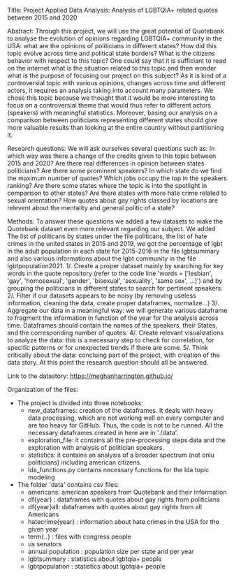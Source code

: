 Title: Project Applied Data Analysis: Analysis of LGBTQIA+ related quotes between 2015 and 2020

Abstract: Through this project, we will use the great potential of Quotebank to analyse the evolution of opinions regarding LGBTQIA+ community in the USA: what are the opinions of politicians in different states? How did this topic evolve across time and political state borders? What is the citizens behavior with respect to this topic? 
One could say that it is sufficiant to read on the internet what is the situation related to this topic and then wonder what is the purpose of focusing our project on this subject? As it is kind of a controversial topic with various opinions, changes across time and different actors, it requires an analysis taking into account many parameters. We chose this topic because we thought that it would be more interesting to focus on a controversial theme that would thus refer to different actors (speakers) with meaningful statistics. Moreover, basing our analysis on a comparison between politicians representing different states should give more valuable results than looking at the entire country without partitioning it.     

Research questions: 
We will ask ourselves several questions such as: 
In which way was there a change of the credits given to this topic between 2015 and 2020? 
Are there real differences in opinion between states politicians? Are there some prominent speakers? 
In which state do we find the maximum number of quotes? 
Which jobs occupy the top in the speakers ranking?
Are there some states where the topic is into the spotlight in comparison to other states?
Are there states with more hate crime related to sexual orientation?
How quotes about gay rights classed by locations are relevent about the mentality and general politic of a state?

Methods:
To answer these questions we added a few datasets to make the Quotebank dataset even more relevant regarding our subject. We added The list of politicans by states under the file politicans, the list of hate crimes in the united states in 2015 and 2019, we got the percentage of lgbt in the adult population in each state for 2015-2016 in the file lgbtsummary and also various informations about the lgbt community in the file lgbtpopulation2021.
1/. Create a proper dataset mainly by searching for key words in the quote repository (refer to the code line 'words = ['lesbian', 'gay', 'homosexual', 'gender', 'bisexual', 'sexuality', 'same sex', ...]') and by grouping the politicians in different states to search for pertinent speakers.
2/. Filter if our datasets appears to be noisy (by removing useless information, cleaning the data, create proper dataframes, normalize...)
3/. Aggregate our data in a meaningful way:
we will generate various dataframe to fragment the information in function of the year for the analysis across time. Dataframes should contain the names of the speakers, their States, and the corresponding number of quotes. 
4/. Create relevant visualizations to analyze the data: this is a necessary step to check for correlation, for specific patterns or for unexpected trends if there are some. 
5/. Think critically about the data: concluing part of the project, with creation of the data story. At this point the research question should all be answered. 

Link to the datastory: https://meghanharrington.github.io/

Organization of the files:
* The project is divided into three notebooks:
    - new_dataframes: creation of the dataframes. It deals with heavy data processing, which are not working well on every
    computer and are too heavy for GitHub. Thus, the code is not to be runned. All the necessary dataframes created in here are
    in './data'.
    - exploration_file: it contains all the pre-processing steps data and the exploration with analysis of politician speakers. 
    - statistics: it contains an analysis of a broader spectrum (not onlu politicians) including american citizens. 
    - lda_functions.py contains necessary functions for the lda topic modeling
* The folder 'data' contains csv files:
    - americans: american speakers from Quotebank and their information
    - df{year} : dataframes with quotes about gay rights from politicians
    - df{year}all: dataframes with quotes about gay rights from all Americans
    - hatecrime{year} : information about hate crimes in the USA for the given year
    - term{..} : files with congress people
    - us senators
    - annual population : population size per state and per year
    - lgbtsummary : statistics about lgbtqia+ people
    - lgbtpopulation : statistics about lgbtqia+ people

